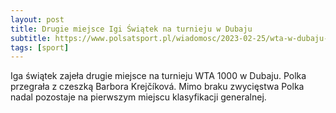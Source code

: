 ```yaml
---
layout: post
title: Drugie miejsce Igi Świątek na turnieju w Dubaju
subtitle: https://www.polsatsport.pl/wiadomosc/2023-02-25/wta-w-dubaju-final-swiatek-krejcikova-wynik-2023/
tags: [sport]
---
```


Iga świątek zajeła drugie miejsce na turnieju WTA 1000 w Dubaju. Polka przegrała z czeszką Barbora Krejčíková. Mimo braku zwycięstwa Polka nadal pozostaje na pierwszym miejscu klasyfikacji generalnej.
